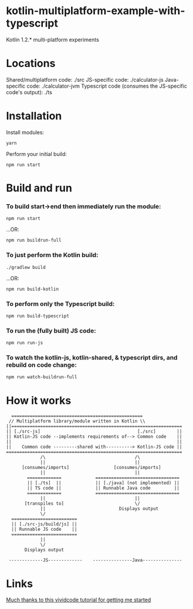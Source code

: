 # kotlin-multiplatform-example-with-typescript
Kotlin 1.2.* multi-platform experiments


Locations
=========
Shared/multiplatform code: ./src
JS-specific code: ./calculator-js
Java-specific code: ./calculator-jvm
Typescript code (consumes the JS-specific code's output): ./ts


Installation
============
Install modules:

    yarn

Perform your initial build:

    npm run start


Build and run
=============
### To build start->end then immediately run the module:

    npm run start

...OR:

    npm run buildrun-full

### To just perform the Kotlin build:
    ./gradlew build

...OR:

    npm run build-kotlin

### To perform only the Typescript build:

    npm run build-typescript

### To run the (fully built) JS code:

    npm run run-js

### To watch the kotlin-js, kotlin-shared, & typescript dirs, and rebuild on code change:

    npm run watch-buildrun-full


How it works
============
```
  ==================================================
 // Multiplatform library/module written in Kotlin \\
||=================================================================
|| [./src-js]                                     [./src]        ||
|| Kotlin-JS code --implements requirements of--> Common code    ||
||                                                               ||
||    Common code ---------shared with----------> Kotlin-JS code ||
===================================================================
             /\                                  /\
             ||                                  ||
      [consumes/imports]                 [consumes/imports]
             ||                                  ||
        =============             ================================
        || [./ts]  ||             || [./java] (not implemented) ||
        || TS code ||             || Runnable Java code         ||
        =============             ================================
             ||                                  ||
       [transpiles to]                           \/
             ||                            Displays output
             \/
  =========================
  || [./src-js/build/js] ||
  || Runnable JS code    ||
  =========================
             ||
             \/
       Displays output 

 -------------JS-------------    ---------------Java---------------
```


Links
=====
[Much thanks to this vividcode tutorial for getting me started](https://vividcode.io/Kotlin-1-2-Multiplatform-Projects/)
